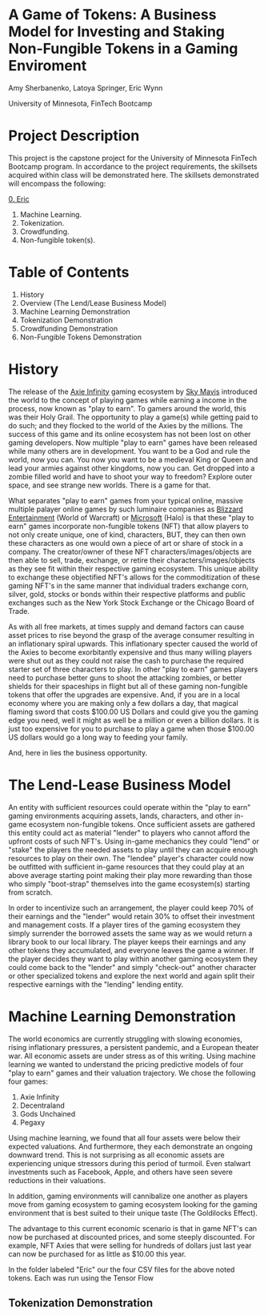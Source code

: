 # A Game of Tokens: A Business Model for Investing and Staking Non-Fungible Tokens in a Gaming Enviroment
Amy Sherbanenko, 
Latoya Springer,
Eric Wynn 

University of Minnesota, FinTech Bootcamp


# Project Description
This project is the capstone project for the University of Minnesota FinTech Bootcamp program. In accordance to the project requirements, the skillsets acquired within class will be demonstrated here. The skillsets demonstrated will encompass the following:

[0. Eric](Eric)

1. Machine Learning.
2. Tokenization.
3. Crowdfunding.
4. Non-fungible token(s).
 

# Table of Contents
1. History
2. Overview (The Lend/Lease Business Model) 
3. Machine Learning Demonstration
4. Tokenization Demonstration
5. Crowdfunding Demonstration
6. Non-Fungible Tokens Demonstration



# History 
The release of the [Axie Infinity]() gaming ecosystem by [Sky Mavis]() introduced the world to the concept of playing games while earning a income in the process, now known as "play to earn". To gamers around the world, this was their Holy Grail. The opportunity to play a game(s) while getting paid to do such; and they flocked to the world of the Axies by the millions. The success of this game and its online ecosystem has not been lost on other gaming developers. Now multiple "play to earn" games have been released while many others are in development. You want to be a God and rule the world, now you can[](). You now you want to be a medieval King or Queen and lead your armies against other kingdoms, now you can[](). Get dropped into a zombie filled world and have to shoot your way to freedom[]()? Explore outer space, and see strange new worlds[](). There is a game for that.

What separates "play to earn" games from your typical online, massive multiple palayer online games by such luminaire companies as [Blizzard Entertainment]() (World of Warcraft) or [Microsoft]() (Halo) is that these "play to earn" games incorporate non-fungible tokens (NFT) that allow players to not only create unique, one of kind, characters, BUT, they can then own these characters as one would own a piece of art or share of stock in a company. The creator/owner of these NFT characters/images/objects are then able to sell, trade, exchange, or retire their characters/images/objects as they see fit within their respective gaming ecosystem. This unique ability to exchange these objectified NFT's allows for the commoditization of these gaming NFT's in the same manner that individual traders exchange corn, silver, gold, stocks or bonds within their respective platforms and public exchanges such as the New York Stock Exchange or the Chicago Board of Trade. 

As with all free markets, at times supply and demand factors can cause asset prices to rise beyond the grasp of the average consumer resulting in an inflationary spiral upwards. This inflationary specter caused the world of the Axies to become exorbitantly expensive and thus many willing players were shut out as they could not raise the cash to purchase the required starter set of three characters to play. In other "play to earn" games players need to purchase better guns to shoot the attacking zombies, or better shields for their spaceships in flight but all of these gaming non-fungible tokens that offer the upgrades are expensive. And, if you are in a local economy where you are making only a few dollars a day, that magical flaming sword that costs $100.00 US Dollars and could give you the gaming edge you need, well it might as well be a million or even a billion dollars. It is just too expensive for you to purchase to play a game when those $100.00 US dollars would go a long way to feeding your family.

And, here in lies the business opportunity.

# The Lend-Lease Business Model
An entity with sufficient resources could operate within the "play to earn" gaming environments acquiring assets, lands, characters, and other in-game ecosystem non-fungible tokens. Once sufficient assets are gathered this entity could act as material "lender" to players who cannot afford the upfront costs of such NFT's. Using in-game mechanics they could "lend" or "stake" the players the needed assets to play until they can acquire enough resources to play on their own. The "lendee" player's character could now be outfitted with sufficient in-game resources that they could play at an above average starting point making their play more rewarding than those who simply "boot-strap" themselves into the game ecosystem(s) starting from scratch. 

In order to incentivize such an arrangement, the player could keep 70% of their earnings and the "lender" would retain 30% to offset their investment and management costs. If a player tires of the gaming ecosystem they simply surrender the borrowed assets the same way as we would return a library book to our local library. The player keeps their earnings and any other tokens they accumulated, and everyone leaves the game a winner. If the player decides they want to play within another gaming ecosystem they could come back to the "lender" and simply "check-out" another character or other specialized tokens and explore the next world and again split their respective earnings with the "lending" lending entity.



# Machine Learning Demonstration
The world economics are currently struggling with slowing economies, rising inflationary pressures, a persistent pandemic, and a European theater war. All economic assets are under stress as of this writing. Using machine learning we wanted to understand the pricing predictive models of four "play to earn" games and their valuation trajectory. We chose the following four games:
1. Axie Infinity
2. Decentraland
3. Gods Unchained 
4. Pegaxy

Using machine learning, we found that all four assets were below their expected valuations. And furthermore, they each demonstrate an ongoing downward trend.  This is not surprising as all economic assets are experiencing unique stressors during this period of turmoil. Even stalwart investments such as Facebook, Apple, and others have seen severe reductions in their valuations. 

In addition, gaming environments will cannibalize one another as players move from gaming ecosystem to gaming ecosystem looking for the gaming environment that is best suited to their unique taste (The Goldilocks Effect). 

The advantage to this current economic scenario is that in game NFT's can now be purchased at discounted prices, and some steeply discounted. For example, NFT Axies that were selling for hundreds of dollars just last year can now be purchased for as little as $10.00 this year.

In the folder labeled "Eric" our the four CSV files for the above noted tokens.  Each was run using the Tensor Flow 

## Tokenization Demonstration
